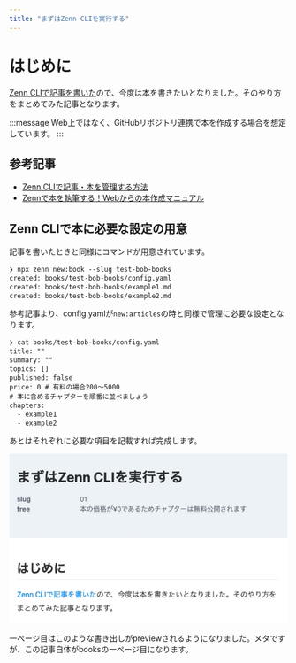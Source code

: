 ```yaml
---
title: "まずはZenn CLIを実行する"
---
```


# はじめに
[Zenn CLIで記事を書いた](https://zenn.dev/b0b/articles/zenn_cli_test_20230504)ので、今度は本を書きたいとなりました。そのやり方をまとめてみた記事となります。

:::message
Web上ではなく、GitHubリポジトリ連携で本を作成する場合を想定しています。
:::

## 参考記事
- [Zenn CLIで記事・本を管理する方法](https://zenn.dev/zenn/articles/zenn-cli-guide#cli-%E3%81%A7%E6%9C%AC%EF%BC%88book%EF%BC%89%E3%82%92%E7%AE%A1%E7%90%86%E3%81%99%E3%82%8B)
- [Zennで本を執筆する！Webからの本作成マニュアル](https://zenn.dev/zenn/books/how-to-create-book)

## Zenn CLIで本に必要な設定の用意
記事を書いたときと同様にコマンドが用意されています。

```
❯ npx zenn new:book --slug test-bob-books
created: books/test-bob-books/config.yaml
created: books/test-bob-books/example1.md
created: books/test-bob-books/example2.md
```

参考記事より、config.yamlが`new:articles`の時と同様で管理に必要な設定となります。

```bash:cat congig.yaml
❯ cat books/test-bob-books/config.yaml
title: ""
summary: ""
topics: []
published: false
price: 0 # 有料の場合200〜5000
# 本に含めるチャプターを順番に並べましょう
chapters:
  - example1
  - example2
```

あとはそれぞれに必要な項目を記載すれば完成します。

![](/images/books/test-bob-books/start_books01.jpg)

一ページ目はこのような書き出しがpreviewされるようになりました。メタですが、この記事自体がbooksの一ページ目になります。